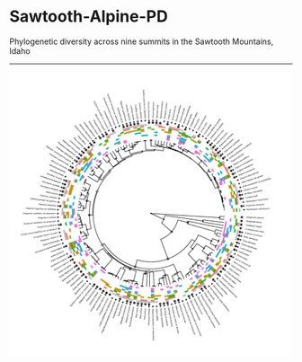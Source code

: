 # Sawtooth-Alpine-PD
Phylogenetic diversity across nine summits in the Sawtooth Mountains, Idaho

***
![](figs/tree/SawtoothCommunityPhyloBetaColorMeadow.png)
